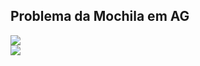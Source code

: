 ## Problema da Mochila em AG

<div>
  <img align="center" src="https://img.shields.io/badge/Python-FF8C00?style=for-the-badge&logo=python&logoColor=white"><br>
  <img src="https://img.shields.io/badge/Programação%20Evolutiva-purple">
</div>
